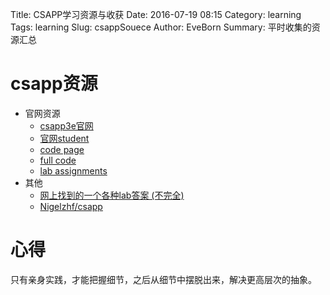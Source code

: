 Title: CSAPP学习资源与收获
Date: 2016-07-19 08:15
Category: learning
Tags: learning
Slug: csappSouece
Author: EveBorn
Summary: 平时收集的资源汇总

# csapp资源

* 官网资源
    * [csapp3e官网](http://csapp.cs.cmu.edu/)
    * [官网student](http://csapp.cs.cmu.edu/3e/students.html)
    * [code page](http://csapp.cs.cmu.edu/3e/code.html)
    * [full code](http://csapp.cs.cmu.edu/3e/code-all.tar)
    * [lab assignments](http://csapp.cs.cmu.edu/3e/labs.html)
* 其他
    * [网上找到的一个各种lab答案 (不完全)](https://github.com/jasonleaster/CSAPP)
    * [Nigelzhf/csapp](https://github.com/Nigelzhf/csappCodeHomeWork)
# 心得
只有亲身实践，才能把握细节，之后从细节中摆脱出来，解决更高层次的抽象。
